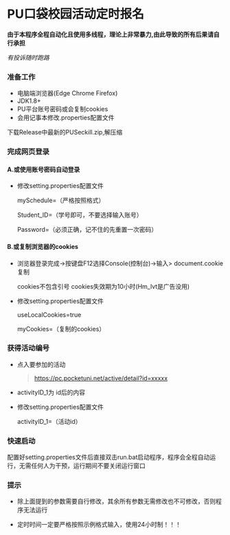 # PU口袋校园活动定时报名

**由于本程序全程自动化且使用多线程，理论上非常暴力,由此导致的所有后果请自行承担**

*有投诉随时跑路*

### 准备工作

- 电脑端浏览器(Edge Chrome Firefox)
- JDK1.8+
- PU平台账号密码或会复制cookies
- 会用记事本修改.properties配置文件

下载Release中最新的PUSeckill.zip,解压缩

### 完成网页登录

#### A.或使用账号密码自动登录

- 修改setting.properties配置文件
  
  mySchedule=（严格按照格式）
  
  Student_ID=（学号即可，不要选择输入账号）
  
  Password=（必须正确，记不住的先重置一次密码）

#### B.或复制浏览器的cookies

- 浏览器登录完成->按键盘F12选择Console(控制台)->输入> document.cookie复制
  
  cookies不包含引号 cookies失效期为10小时(Hm_lvt是广告没用)

- 修改setting.properties配置文件
  
  useLocalCookies=true
  
  myCookies=（复制的cookies）

### 获得活动编号

- 点入要参加的活动
  
  > https://pc.pocketuni.net/active/detail?id=xxxxx

- activityID_1为 id后的内容

- 修改setting.properties配置文件
  
  activityID_1=（活动id）

### 快速启动

配置好setting.properties文件后直接双击run.bat启动程序，程序会全程自动运行，无需任何人为干预，运行期间不要关闭运行窗口

### 提示

- 除上面提到的参数需要自行修改，其余所有参数无需修改也不可修改，否则程序无法运行

- 定时时间一定要严格按照示例格式输入，使用24小时制！！！
